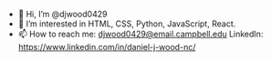- 👋 Hi, I’m @djwood0429
- 👀 I’m interested in HTML, CSS, Python, JavaScript, React.
- 📫 How to reach me: djwood0429@email.campbell.edu LinkedIn: https://www.linkedin.com/in/daniel-j-wood-nc/

<!---
djwood0429/djwood0429 is a ✨ special ✨ repository because its `README.md` (this file) appears on your GitHub profile.
You can click the Preview link to take a look at your changes.
--->
